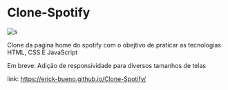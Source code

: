 # Clone-Spotify
![s](https://user-images.githubusercontent.com/101439440/191111349-7b4b0154-9e02-4361-8754-717f87c27e98.png)

Clone da pagina home do spotify com o obejtivo de praticar as tecnologias HTML, CSS E JavaScript

Em breve: 
Adição de responsividade para diversos tamanhos de telas

link: https://erick-bueno.github.io/Clone-Spotify/
